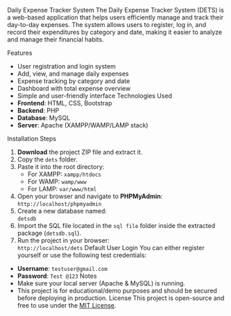  Daily Expense Tracker System
The Daily Expense Tracker System (DETS) is a web-based application that helps users efficiently manage and track their day-to-day expenses. The system allows users to register, log in, and record their expenditures by category and date, making it easier to analyze and manage their financial habits.

Features
- User registration and login system
- Add, view, and manage daily expenses
- Expense tracking by category and date
- Dashboard with total expense overview
- Simple and user-friendly interface
 Technologies Used
- **Frontend**: HTML, CSS, Bootstrap
- **Backend**: PHP
- **Database**: MySQL
- **Server**: Apache (XAMPP/WAMP/LAMP stack)

Installation Steps
1. **Download** the project ZIP file and extract it.
2. Copy the `dets` folder.
3. Paste it into the root directory:
   - For XAMPP: `xampp/htdocs`
   - For WAMP: `wamp/www`
   - For LAMP: `var/www/html`
4. Open your browser and navigate to **PHPMyAdmin**:  
   `http://localhost/phpmyadmin`
5. Create a new database named:  
   `detsdb`
6. Import the SQL file located in the `sql file` folder inside the extracted package (`detsdb.sql`).
7. Run the project in your browser:  
   `http://localhost/dets`
Default User Login
You can either register yourself or use the following test credentials:
- **Username**: `testuser@gmail.com`  
- **Password**: `Test @123`
 Notes
- Make sure your local server (Apache & MySQL) is running.
- This project is for educational/demo purposes and should be secured before deploying in production.
License
This project is open-source and free to use under the [MIT License](https://opensource.org/licenses/MIT).
